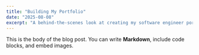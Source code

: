 ```yaml
---
title: "Building My Portfolio"
date: "2025-08-08"
excerpt: "A behind-the-scenes look at creating my software engineer portfolio."
---
```


This is the body of the blog post. You can write **Markdown**, include code blocks, and embed images.
